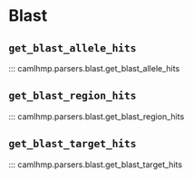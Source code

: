 # Blast

## `get_blast_allele_hits`

::: camlhmp.parsers.blast.get_blast_allele_hits

## `get_blast_region_hits`

::: camlhmp.parsers.blast.get_blast_region_hits

## `get_blast_target_hits`

::: camlhmp.parsers.blast.get_blast_target_hits
